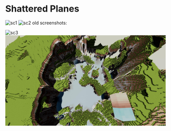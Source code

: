 Shattered Planes
=======================

![sc1](/images/updatescreen5.jpg)
![sc2](/images/updatescreen6.jpg)
old screenshots:  

![sc3](/images/updatescreen3.jpg)
![sc4](/images/updatescreen4.jpg)

